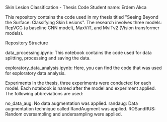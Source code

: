 Skin Lesion Classification - Thesis Code
Student name: Erdem Akca

This repository contains the code used in my thesis titled "Seeing Beyond the Surface: Classifying Skin Lesions". The research involves three models: RepVGG (a baseline CNN model), MaxViT, and MviTv2 (Vision transformer models).

Repository Structure

data_processing.ipynb: This notebook contains the code used for data splitting, processing and saving the data.

exploratory_data_analysis.ipynb: Here, you can find the code that was used for exploratory data analysis.

Experiments
In the thesis, three experiments were conducted for each model. Each notebook is named after the model and experiment applied. The following abbreviations are used:

no_data_aug: No data augmentation was applied.
randaug: Data augmentation technique called RandAugment was applied.
ROSandRUS: Random oversampling and undersampling were applied.


